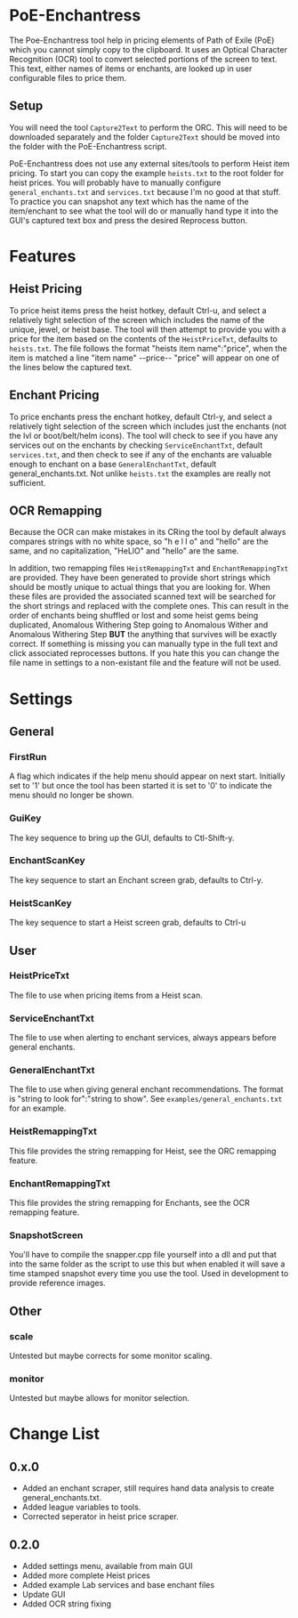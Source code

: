 # PoE-Enchantress
The Poe-Enchantress tool help in pricing elements of Path of Exile (PoE) which you cannot simply copy to the clipboard. It uses an Optical Character Recognition (OCR) tool to convert selected portions of the screen to text. This text, either names of items or enchants, are looked up in user configurable files to price them.

## Setup
You will need the tool <code>Capture2Text</code> to perform the ORC. This will need to be downloaded separately and the folder <code>Capture2Text</code> should be moved into the folder with the PoE-Enchantress script.

PoE-Enchantress does not use any external sites/tools to perform Heist item pricing.
To start you can copy the example <code>heists.txt</code> to the root folder for heist prices.
You will probably have to manually configure <code>general_enchants.txt</code> and <code>services.txt</code> because I'm no good at that stuff.
To practice you can snapshot any text which has the name of the item/enchant to see what the tool will do or manually hand type it into the GUI's captured text box and press the desired Reprocess button.

# Features

## Heist Pricing
To price heist items press the heist hotkey, default Ctrl-u, and select a relatively tight selection of the screen which includes the name of the unique, jewel, or heist base. The tool will then attempt to provide you with a price for the item based on the contents of the <code>HeistPriceTxt</code>, defaults to <code>heists.txt</code>.
The file follows the format "heists item name":"price", when the item is matched a line "item name" --price-- "price" will appear on one of the lines below the captured text.


## Enchant Pricing
To price enchants press the enchant hotkey, default Ctrl-y, and select a relatively tight selection of the screen which includes just the enchants (not the lvl or boot/belt/helm icons). The tool will check to see if you have any services out on the enchants by checking <code>ServiceEnchantTxt</code>, default <code>services.txt</code>, and then check to see if any of the enchants are valuable enough to enchant on a base <code>GeneralEnchantTxt</code>, default </code>general_enchants.txt</code>. Not unlike <code>heists.txt</code> the examples are really not sufficient.


## OCR Remapping
Because the OCR can make mistakes in its CRing the tool by default always compares strings with no white space, so "h e l l o" and "hello" are the same, and no capitalization, "HeLlO" and "hello" are the same.

In addition, two remapping files <code>HeistRemappingTxt</code> and <code>EnchantRemappingTxt</code> are provided. They have been generated to provide short strings which should be mostly unique to actual things that you are looking for. When these files are provided the associated scanned text will be searched for the short strings and replaced with the complete ones. This can result in the order of enchants being shuffled or lost and some heist gems being duplicated, Anomalous Withering Step going to Anomalous Wither and Anomalous Withering Step __BUT__ the anything that survives will be exactly correct. If something is missing you can manually type in the full text and click associated reprocesses buttons. If you hate this you can change the file name in settings to a non-existant file and the feature will not be used.
# Settings

## General
### FirstRun
A flag which indicates if the help menu should appear on next start. Initially set to '1' but once the tool has been started it is set to '0' to indicate the menu should no longer be shown.
### GuiKey
The key sequence to bring up the GUI, defaults to Ctl-Shift-y.
### EnchantScanKey
The key sequence to start an Enchant screen grab, defaults to Ctrl-y.
### HeistScanKey
The key sequence to start a Heist screen grab, defaults to Ctrl-u
## User
### HeistPriceTxt
The file to use when pricing items from a Heist scan.
### ServiceEnchantTxt
The file to use when alerting to enchant services, always appears before general enchants.
### GeneralEnchantTxt
The file to use when giving general enchant recommendations.
The format is "string to look for":"string to show". See <code>examples/general_enchants.txt</code> for an example.
### HeistRemappingTxt
This file provides the string remapping for Heist, see the ORC remapping feature.

### EnchantRemappingTxt
This file provides the string remapping for Enchants, see the OCR remapping feature.

### SnapshotScreen
You'll have to compile the snapper.cpp file yourself into a dll and put that into the same folder as the script to use this but when enabled it will save a time stamped snapshot every time you use the tool. Used in development to provide reference images.

## Other
### scale
Untested but maybe corrects for some monitor scaling.

### monitor
Untested but maybe allows for monitor selection.

# Change List

## 0.x.0
 - Added an enchant scraper, still requires hand data analysis to create general_enchants.txt.
 - Added league variables to tools.
 - Corrected seperator in heist price scraper.

## 0.2.0
 - Added settings menu, available from main GUI
 - Added more complete Heist prices
 - Added example Lab services and base enchant files
 - Update GUI
 - Added OCR string fixing